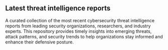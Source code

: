 ## Latest threat intelligence reports

A curated collection of the most recent cybersecurity threat intelligence reports from leading security organizations, researchers, and industry experts. This repository provides timely insights into emerging threats, attack patterns, and security trends to help organizations stay informed and enhance their defensive posture.
